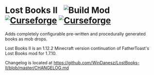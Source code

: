# Lost Books II &nbsp; ![Build Mod](https://github.com/WinDanesz/LostBooks-II/workflows/Build%20Mod%20with%20Gradle/badge.svg) [![Curseforge](http://cf.way2muchnoise.eu/full_lost-books_downloads.svg)](https://minecraft.curseforge.com/projects/lost-books) [![Curseforge](http://cf.way2muchnoise.eu/versions/For%20MC_lost-books_all.svg)](http://www.curseforge.com/minecraft/mc-mods/lost-books/files)

Adds completely configurable pre-written and procedurally generated books as mob drops.



Lost Books II is an 1.12.2 Minecraft version continuation of FatherToast's Lost Books mod for 1.7.10.

Changelog is located at https://github.com/WinDanesz/LostBooks-II/blob/master/CHANGELOG.md
